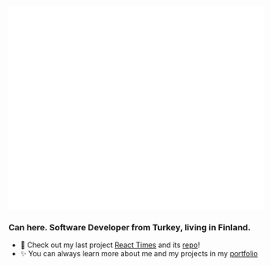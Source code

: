 <div align="center">
	<br>
	<img src="header.svg" width="800" height="400" alt="logo" >
    <br>
</div>

### Can here. Software Developer from Turkey, living in Finland.

- 🔭 Check out my last project [React Times](https://urldev-react-times.netlify.app) and its [repo](https://github.com/urlDev/mern-react-times)!
- ✨ You can always learn more about me and my projects in my [portfolio](https://can-ural.com)
<!--
**urlDev/urlDev** is a ✨ _special_ ✨ repository because its `README.md` (this file) appears on your GitHub profile.

Here are some ideas to get you started:

- 🔭 I’m currently working on ...
- 🌱 I’m currently learning ...
- 👯 I’m looking to collaborate on ...
- 🤔 I’m looking for help with ...
- 💬 Ask me about ...
- 📫 How to reach me: ...
- 😄 Pronouns: ...
- ⚡ Fun fact: ...
-->
